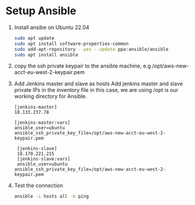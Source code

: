 
# Setup Ansible
1. Install ansibe on Ubuntu 22.04 
   ```sh 
   sudo apt update
   sudo apt install software-properties-common
   sudo add-apt-repository --yes --update ppa:ansible/ansible
   sudo apt install ansible
   ```

2. copy the ssh private keypair to the ansible machine, e.g /opt/aws-new-acct-eu-west-2-keypair.pem

3. Add Jenkins master and slave as hosts 
Add jenkins master and slave private IPs in the inventory file 
in this case, we are using /opt is our working directory for Ansible. 

   ```
   [jenkins-master]
   18.133.237.78

   [jenkins-master:vars]
   ansible_user=ubuntu
   ansible_ssh_private_key_file=/opt/aws-new-acct-eu-west-2-keypair.pem

    [jenkins-slave]
    18.170.221.215
    [jenkins-slave:vars]
    ansible_user=ubuntu
   ansible_ssh_private_key_file=/opt/aws-new-acct-eu-west-2-keypair.pem
   ```

1. Test the connection  
   ```sh
   ansible -i hosts all -m ping 
   ```
